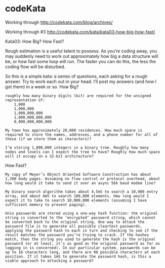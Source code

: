 # codeKata
Working through http://codekata.com/blog/archives/

Working through #3
http://codekata.com/kata/kata03-how-big-how-fast/



Kata03: How Big? How Fast?

Rough estimation is a useful talent to possess. As you’re coding away, you may suddenly need to work out approximately how big a data structure will be, or how fast some loop will run. The faster you can do this, the less the coding flow will be disturbed.

So this is a simple kata: a series of questions, each asking for a rough answer. Try to work each out in your head. I’ll post my answers (and how I got them) in a week or so.
How Big?

    roughly how many binary digits (bit) are required for the unsigned representation of:
        1,000
        1,000,000
        1,000,000,000
        1,000,000,000,000
        8,000,000,000,000

    My town has approximately 20,000 residences. How much space is required to store the names, addresses, and a phone number for all of these (if we store them as characters)?

    I’m storing 1,000,000 integers in a binary tree. Roughly how many nodes and levels can I expect the tree to have? Roughly how much space will it occupy on a 32-bit architecture?

How Fast?

    My copy of Meyer’s Object Oriented Software Construction has about 1,200 body pages. Assuming no flow control or protocol overhead, about how long would it take to send it over an async 56k baud modem line?

    My binary search algorithm takes about 4.5mS to search a 10,000 entry array, and about 6mS to search 100,000 elements. How long would I expect it to take to search 10,000,000 elements (assuming I have sufficient memory to prevent paging).

    Unix passwords are stored using a one-way hash function: the original string is converted to the ‘encrypted’ password string, which cannot be converted back to the original string. One way to attack the password file is to generate all possible cleartext passwords, applying the password hash to each in turn and checking to see if the result matches the password you’re trying to crack. If the hashes match, then the string you used to generate the hash is the original password (or at least, it’s as good as the original password as far as logging in is concerned). In our particular system, passwords can be up to 16 characters long, and there are 96 possible characters at each position. If it takes 1mS to generate the password hash, is this a viable approach to attacking a password?
